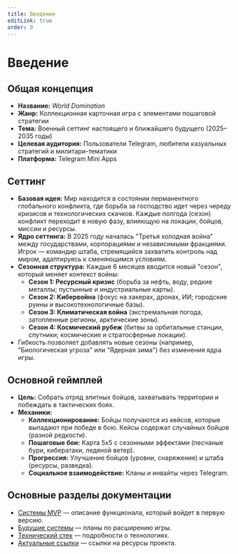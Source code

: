 ```yaml
---
title: Введение
editLink: true
order: 0
---
```


# Введение

## Общая концепция

- **Название:** _World Domination_
- **Жанр:** Коллекционная карточная игра с элементами пошаговой стратегии
- **Тема:** Военный сеттинг настоящего и ближайшего будущего (2025–2035 годы)
- **Целевая аудитория:** Пользователи Telegram, любители казуальных стратегий и милитари-тематики
- **Платформа:** Telegram Mini Apps

## Сеттинг

- **Базовая идея:** Мир находится в состоянии перманентного глобального конфликта, где борьба за господство идет через череду кризисов и технологических скачков. Каждые полгода (сезон) конфликт переходит в новую фазу, влияющую на локации, бойцов, миссии и ресурсы.
- **Ядро сеттинга:** В 2025 году началась "Третья холодная война" между государствами, корпорациями и независимыми фракциями. Игрок — командир штаба, стремящийся захватить контроль над миром, адаптируясь к сменяющимся условиям.
- **Сезонная структура:** Каждые 6 месяцев вводится новый "сезон", который меняет контекст войны:
  - **Сезон 1: Ресурсный кризис** (борьба за нефть, воду, редкие металлы; пустынные и индустриальные карты).
  - **Сезон 2: Кибервойна** (фокус на хакерах, дронах, ИИ; городские руины и высокотехнологичные базы).
  - **Сезон 3: Климатическая война** (экстремальная погода, затопленные регионы, арктические зоны).
  - **Сезон 4: Космический рубеж** (битвы за орбитальные станции, спутники; космические и стратосферные локации).
- Гибкость позволяет добавлять новые сезоны (например, "Биологическая угроза" или "Ядерная зима") без изменения ядра игры.

## Основной геймплей

- **Цель:** Собрать отряд элитных бойцов, захватывать территории и побеждать в тактических боях.
- **Механики:**
  - **Коллекционирование:** Бойцы получаются из кейсов, которые выпадают при победе в бою. Кейсы содержат случайных бойцов (разной редкости).
  - **Пошаговые бои:** Карта 5x5 с сезонными эффектами (песчаные бури, кибератаки, ледяной ветер).
  - **Прогрессия:** Улучшение бойцов (уровни, снаряжение) и штаба (ресурсы, разведка).
  - **Социальное взаимодействие:** Кланы и инвайты через Telegram.

## Основные разделы документации

- [Системы MVP](mvp.md) — описание функционала, который войдет в первую версию.
- [Будущие системы](../game/future.md) — планы по расширению игры.
- [Технический стек](technical-stack.md) — подробности о технологиях.
- [Актуальные ссылки](links.md) — ссылки на ресурсы проекта.
